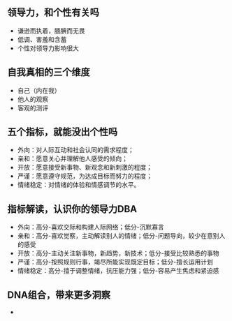 ## 领导力，和个性有关吗

* 谦逊而执着，腼腆而无畏
* 低调、害羞和含蓄
* 个性对领导力影响很大


## 自我真相的三个维度

* 自己（内在我）
* 他人的观察
* 客观的测评

## 五个指标，就能没出个性吗

* 外向：对人际互动和社会认同的需求程度；
* 亲和：愿意关心并理解他人感受的倾向；
* 开放：愿意接受新事物、新观念和新刺激的程度；
* 严谨：愿意遵守规范，为达成目标而努力的程度；
* 情绪稳定：对情绪的体验和情感调节的水平。

## 指标解读，认识你的领导力DBA

* 外向：高分-喜欢交际和构建人际网络；低分-沉默寡言
* 亲和：高分-喜欢觉察，主动解读别人的情绪；低分-问题导向，较少在意别人的感受
* 开放：高分-主动关注新事物，新趋势，新技术；低分-接受比较熟悉的事物
* 严谨：高分-按照规则行事，竭尽所能实现既定目标；低分-擅长运用计划
* 情绪稳定：高分-擅于调整情绪，抗压能力强；低分-容易产生焦虑和紧迫感

## DNA组合，带来更多洞察

* 